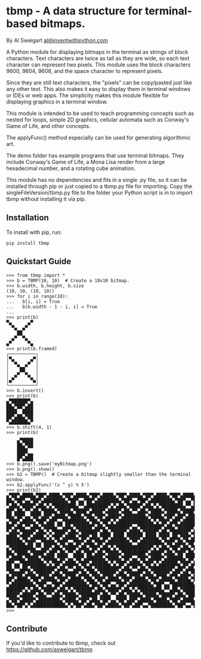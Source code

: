 tbmp - A data structure for terminal-based bitmaps.
======

By Al Sweigart al@inventwithpython.com

A Python module for displaying bitmaps in the terminal as strings of block
characters. Text characters are twice as tall as they are wide, so each
text character can represent two pixels. This module uses the block
characters 9600, 9604, 9608, and the space character to represent pixels.

Since they are still text characters, the "pixels" can be copy/pasted just
like any other text. This also makes it easy to display them in terminal
windows or IDEs or web apps. The simplicity makes this module flexible
for displaying graphics in a terminal window.

This module is intended to be used to teach programming concepts such as
nested for loops, simple 2D graphics, cellular automata such as Conway's
Game of Life, and other concepts.

The applyFunc() method especially can be used for generating algorithmic
art.

The demo folder has example programs that use terminal bitmaps. They
include Conway's Game of Life, a Mona Lisa render from a large hexadecimal
number, and a rotating cube animation.

This module has no dependencies and fits in a single .py file, so it can
be installed through pip or just copied to a tbmp.py file for importing.
Copy the singleFileVersion/tbmp.py file to the folder your Python script
is in to import tbmp without installing it via pip.

Installation
------------

To install with pip, run:

    pip install tbmp

Quickstart Guide
----------------

    >>> from tbmp import *
    >>> b = TBMP(10, 10)  # Create a 10x10 bitmap.
    >>> b.width, b.height, b.size
    (10, 10, (10, 10))
    >>> for i in range(10):
    ...   b[i, i] = True
    ...   b[b.width - 1 - i, i] = True
    ...
    >>> print(b)
    ▀▄      ▄▀
      ▀▄  ▄▀
        ██
      ▄▀  ▀▄
    ▄▀      ▀▄
    >>> print(b.framed)
    ┌──────────┐
    │▀▄      ▄▀│
    │  ▀▄  ▄▀  │
    │    ██    │
    │  ▄▀  ▀▄  │
    │▄▀      ▀▄│
    └──────────┘
    >>> b.invert()
    >>> print(b)
    ▄▀██████▀▄
    ██▄▀██▀▄██
    ████  ████
    ██▀▄██▄▀██
    ▀▄██████▄▀
    >>> b.shift(4, 1)
    >>> print(b)
         ▄▄▄▄▄
        █▄▀███
        ███▄▀▀
        ███▀▄▄
        █▀▄███
    >>> b.png().save('myBitmap.png')
    >>> b.png().show()
    >>> b2 = TBMP()  # Create a bitmap slightly smaller than the terminal window.
    >>> b2.applyFunc('(x ^ y) % 5')
    >>> print(b2)
    ▄▀██▀▄████▄▀██▀▄████▄▀██▀▄████▄▀██▀▄████▄▀██▀▄████▄▀██▀▄████▄▀██▀▄████▄▀██▀▄███
    ██▄▀██▀▄▄▀██▀▄████████▄▀██▀▄▄▀██▀▄████████▄▀██▀▄▄▀██▀▄████████▄▀██▀▄▄▀██▀▄█████
    ▀▄██▄▀████▀▄██▄▀▄▀████████▄▀▀▄████████▀▄▀▄██▄▀████▀▄██▄▀▄▀████████▄▀▀▄████████▀
    ██▀▄██▄▀▀▄██▄▀████▄▀████▄▀████▀▄████▀▄████▀▄██▄▀▀▄██▄▀████▄▀████▄▀████▀▄████▀▄█
    ██▄▀██▀▄▄▀██▀▄██▀▄████▄▀████▄▀██▄▀██▀▄████▀▄████████▄▀████▄▀██▀▄██▀▄████▀▄████▄
    ▄▀██▀▄████▄▀██▀▄██▀▄▄▀████████▄▀██▄▀██▀▄▀▄████████████▄▀▄▀██▀▄██▀▄████████▀▄▄▀█
    ██▀▄██▄▀▀▄██▄▀████▄▀▀▄██▄▀██████▀▄██▄▀████████▀▄▄▀████████▀▄██▄▀██████▀▄██▄▀▀▄█
    ▀▄██▄▀████▀▄██▄▀▄▀████▀▄██▄▀██████▀▄██▄▀████▀▄████▄▀████▀▄██▄▀██████▀▄██▄▀████▀
    ████▄▀██▀▄████▄▀▄▀██▀▄████▄▀██▀▄██▄▀██▀▄████▄▀████▀▄████▄▀██▀▄██▄▀██▀▄████▄▀██▀
    ██████▄▀██▀▄▄▀████▄▀██▀▄▄▀██▀▄██▄▀██▀▄████████▄▀▀▄████████▄▀██▀▄██▄▀██▀▄▄▀██▀▄█
    ▄▀████████▄▀▀▄██▀▄██▄▀████▀▄██▄▀██▀▄██▄▀▄▀████████████▀▄▀▄██▄▀██▀▄██▄▀████▀▄██▄
    ██▄▀████▄▀████▀▄██▀▄██▄▀▀▄██▄▀██▀▄██▄▀████▄▀████████▀▄████▀▄██▄▀██▀▄██▄▀▀▄██▄▀█
    ▀▄████▄▀████▄▀████▄▀██▀▄▄▀██▀▄██████▄▀████▄▀██▀▄▄▀██▀▄████▀▄██████▄▀██▀▄▄▀██▀▄█
    ██▀▄▄▀████████▄▀▄▀██▀▄████▄▀██▀▄██████▄▀▄▀██▀▄████▄▀██▀▄▀▄██████▄▀██▀▄████▄▀██▀
    ██▄▀▀▄██▄▀████████▀▄██▄▀▀▄██▄▀██▄▀████████▀▄██▄▀▀▄██▄▀████████▀▄██▀▄██▄▀▀▄██▄▀█
    ▄▀████▀▄██▄▀████▀▄██▄▀████▀▄██▄▀██▄▀████▀▄██▄▀████▀▄██▄▀████▀▄██▀▄██▄▀████▀▄██▄
    ██▀▄████▄▀██▀▄████▄▀██▀▄████▄▀██▄▀██▀▄████▄▀██▀▄████▄▀██▀▄████▄▀████▄▀██▀▄████▄
    ▀▄████████▄▀██▀▄▄▀██▀▄████████▄▀██▄▀██▀▄▄▀██▀▄████████▄▀██▀▄▄▀████████▄▀██▀▄▄▀█
    ██████▀▄▀▄██▄▀████▀▄██▄▀▄▀██████▀▄██▄▀████▀▄██▄▀▄▀████████▄▀▀▄██▄▀████████▄▀▀▄█
    ████▀▄████▀▄██▄▀▀▄██▄▀████▄▀██████▀▄██▄▀▀▄██▄▀████▄▀████▄▀████▀▄██▄▀████▄▀████▀
    ▄▀██▀▄████▀▄████████▄▀████▄▀██▀▄██▄▀██▀▄▄▀██▀▄██▀▄████▄▀████▄▀██▀▄████▄▀████▄▀█
    ██▄▀██▀▄▀▄████████████▄▀▄▀██▀▄██▄▀██▀▄████▄▀██▀▄██▀▄▄▀████████▄▀██▀▄▄▀████████▄
    >>>


Contribute
----------

If you'd like to contribute to tbmp, check out https://github.com/asweigart/tbmp
